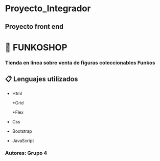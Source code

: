 # Proyecto_Integrador

## Proyecto front end

# 🚀 FUNKOSHOP

### Tienda en linea sobre  venta de figuras coleccionables Funkos

## 📋 Lenguajes utilizados

* Html

  *Grid
  
  *Flex
* Css
* Bootstrap
* JavaScript

### Autores: Grupo 4
